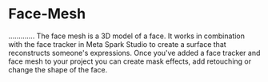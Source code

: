 # Face-Mesh
.............
The face mesh is a 3D model of a face. It works in combination with the face tracker in Meta Spark Studio to create a surface that reconstructs someone's expressions. Once you've added a face tracker and face mesh to your project you can create mask effects, add retouching or change the shape of the face.
